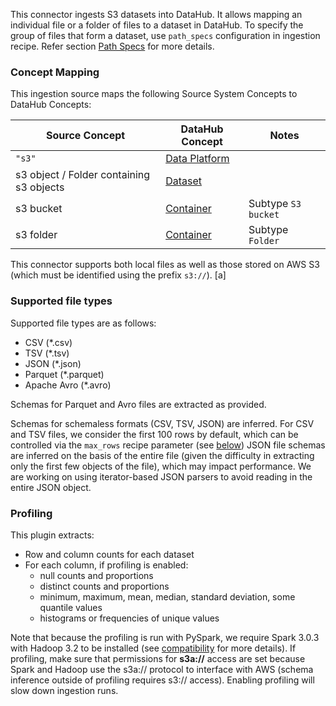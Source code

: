 This connector ingests S3 datasets into DataHub. It allows mapping an individual file or a folder of files to a dataset in DataHub. 
To specify the group of files that form a dataset, use `path_specs` configuration in ingestion recipe. Refer section [Path Specs](https://datahubproject.io/docs/generated/ingestion/sources/s3/#path-specs) for more details.

### Concept Mapping

This ingestion source maps the following Source System Concepts to DataHub Concepts:

| Source Concept                           | DataHub Concept                                                                            | Notes               |
| ---------------------------------------- |--------------------------------------------------------------------------------------------| ------------------- |
| `"s3"`                                   | [Data Platform](https://datahubproject.io/docs/generated/metamodel/entities/dataplatform/) |                     |
| s3 object / Folder containing s3 objects | [Dataset](https://datahubproject.io/docs/generated/metamodel/entities/dataset/)            |                     |
| s3 bucket                                | [Container](https://datahubproject.io/docs/generated/metamodel/entities/container/)        | Subtype `S3 bucket` |
| s3 folder                                | [Container](https://datahubproject.io/docs/generated/metamodel/entities/container/)        | Subtype `Folder`    |

This connector supports both local files as well as those stored on AWS S3 (which must be identified using the prefix `s3://`). 
[a]
### Supported file types
Supported file types are as follows:

- CSV (*.csv)
- TSV (*.tsv)
- JSON (*.json)
- Parquet (*.parquet)
- Apache Avro (*.avro)

Schemas for Parquet and Avro files are extracted as provided.

Schemas for schemaless formats (CSV, TSV, JSON) are inferred. For CSV and TSV files, we consider the first 100 rows by default, which can be controlled via the `max_rows` recipe parameter (see [below](#config-details))
JSON file schemas are inferred on the basis of the entire file (given the difficulty in extracting only the first few objects of the file), which may impact performance.
We are working on using iterator-based JSON parsers to avoid reading in the entire JSON object.


### Profiling

This plugin extracts:
- Row and column counts for each dataset
- For each column, if profiling is enabled:
    - null counts and proportions
    - distinct counts and proportions
    - minimum, maximum, mean, median, standard deviation, some quantile values
    - histograms or frequencies of unique values

Note that because the profiling is run with PySpark, we require Spark 3.0.3 with Hadoop 3.2 to be installed (see [compatibility](#compatibility) for more details). If profiling, make sure that permissions for **s3a://** access are set because Spark and Hadoop use the s3a:// protocol to interface with AWS (schema inference outside of profiling requires s3:// access).
Enabling profiling will slow down ingestion runs.